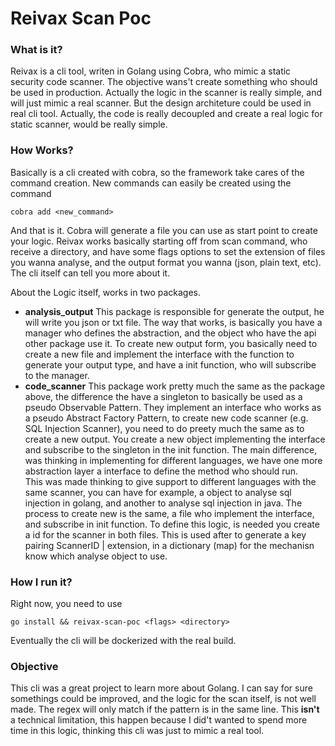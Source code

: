 # Reivax Scan Poc
### What is it?
Reivax is a cli tool, writen in Golang using Cobra, who mimic a static security code scanner. The objective wans't create something who should be used in production. Actually the logic in the scanner is really simple, and will just mimic a real scanner. But the design architeture could be used in real cli tool. Actually, the code is really decoupled and create a real logic for static scanner, would be really simple.

### How Works?
Basically is a cli created with cobra, so the framework take cares of the command creation. New commands can easily be created using the command
```
cobra add <new_command>
```
And that is it. Cobra will generate a file you can use as start point to create your logic.
Reivax works basically starting off from scan command, who receive a directory, and have some flags options to set the extension of files you wanna analyse, and the output format you wanna (json, plain text, etc). The cli itself can tell you more about it.

About the Logic itself, works in two packages.

- **analysis_output**
This package is responsible for generate the output, he will write you json or txt file. The way that works, is basically you have a manager who defines the abstraction, and the object who have the api other package use it. To create new output form, you basically need to create a new file and implement the interface with the function to generate your output type, and have a init function, who will subscribe to the manager.
- **code_scanner**
This package work pretty much the same as the package above, the difference the have a singleton to basically be used as a pseudo Observable Pattern. They implement an interface who works as a pseudo Abstract Factory Pattern, to create new code scanner (e.g. SQL Injection Scanner), you need to do preety much the same as to create a new output. You create a new object implementing the interface and subscribe to the singleton in the init function. The main difference, was thinking in implementing for different languages, we have one more abstraction layer a interface to define the method who should run.  
This was made thinking to give support to different languages with the same scanner, you can have for example, a object to analyse sql injection in golang, and another to analyse sql injection in java. The process to create new is the same, a file who implement the interface, and subscribe in init function. To define this logic, is needed you create a id for the scanner in both files. This is used after to generate a key pairing ScannerID | extension, in a dictionary (map) for the mechanisn know which analyse object to use.

### How I run it?
Right now, you need to use
```
go install && reivax-scan-poc <flags> <directory>
```
Eventually the cli will be dockerized with the real build.

### Objective
This cli was a great project to learn more about Golang. I can say for sure somethings could be improved, and the logic for the scan itself, is not well made. The regex will only match if the pattern is in the same line. This **isn't** a technical limitation, this happen because I did't wanted to spend more time in this logic, thinking this cli was just to mimic a real tool.
